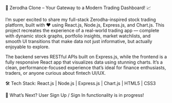 🚀 Zerodha Clone – Your Gateway to a Modern Trading Dashboard! 📈

I’m super excited to share my full-stack Zerodha-inspired stock trading platform, built with ❤️ using React.js, Node.js, Express.js, and Chart.js. This project recreates the experience of a real-world trading app — complete with dynamic stock graphs, portfolio insights, market watchlists, and smooth UI transitions that make data not just informative, but actually enjoyable to explore.

The backend serves RESTful APIs built on Express.js, while the frontend is a fully responsive React app that visualizes data using stunning charts. It’s a clean, performance-focused experience that’s ideal for finance enthusiasts, traders, or anyone curious about fintech UI/UX.

🛠 Tech Stack:
React.js | Node.js | Express.js | Chart.js | HTML5 | CSS3

🔧 What’s Next?
User Sign Up / Sign In functionality is in progress!
